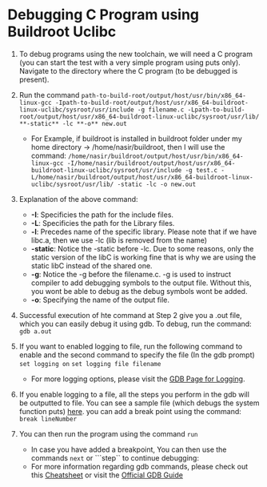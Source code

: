 # Debugging C Program using Buildroot Uclibc

1. To debug programs using the new toolchain, we will need a C program (you can start the test with a very simple program using puts only).
Navigate to the directory where the C program (to be debugged is present).
2. Run the  command
```path-to-build-root/output/host/usr/bin/x86_64-linux-gcc -Ipath-to-build-root/output/host/usr/x86_64-buildroot-linux-uclibc/sysroot/usr/include -g filename.c -Lpath-to-build-root/output/host/usr/x86_64-buildroot-linux-uclibc/sysroot/usr/lib/ **-static** -lc **-o** new.out```
    
    * For Example, if buildroot is installed in buildroot folder under my home directory -> /home/nasir/buildroot, then I will use the command:
    ```/home/nasir/buildroot/output/host/usr/bin/x86_64-linux-gcc -I/home/nasir/buildroot/output/host/usr/x86_64-buildroot-linux-uclibc/sysroot/usr/include -g test.c -L/home/nasir/buildroot/output/host/usr/x86_64-buildroot-linux-uclibc/sysroot/usr/lib/ -static -lc -o new.out```
3. Explanation of the above command:
    * __-I__: Specificies the path for the include files.
    * __-L__: Specificies the path for the Library files.
    * __-l__: Precedes name of the specific library. Please note that if we have libc.a, then we use -lc (lib is removed from the name)
    * __-static__: Notice the -static before -lc. Due to some reasons, only the static version of the libC is working fine that is why we are using the static libC instead of the shared one.
    * __-g__: Notice the -g before the filename.c. -g is used to instruct compiler to add debugging symbols to the output file. Without this, you wont be able to debug as the debug symbols wont be added.
    * __-o__: Specifying the name of the output file.

4. Successful execution of hte command at Step 2 give you a .out file, which you can easily debug it using gdb. To debug, run the command:
```gdb a.out```

5. If you want to enabled logging to file, run the following command to enable and the second command to specify the file (In the gdb prompt)
```set logging on```
```set logging file filename```
    * For more logging options, please visit the [GDB Page for Logging](https://sourceware.org/gdb/onlinedocs/gdb/Logging-Output.html).

6. If you enable logging to a file, all the steps you perform in the gdb will be outputted to file. You can see a sample file (which debugs the system function puts) [here](https://github.com/nasirky/Hiwi/blob/master/Resources/puts.log).
you can add a break point using the command: ```break lineNumber```

7. You can then run the program using the command ```run```
    * In case you have added a breakpoint, You can then use the commands ```next``` or ```step`` to continue debugging:
    * For more information regarding gdb commands, please check out this [Cheatsheet](http://www.yolinux.com/TUTORIALS/GDB-Commands.html) or visit the [Official GDB Guide](https://sourceware.org/gdb/current/onlinedocs/gdb/)
